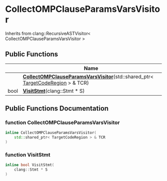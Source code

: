# CollectOMPClauseParamsVarsVisitor





Inherits from clang::RecursiveASTVisitor< CollectOMPClauseParamsVarsVisitor >

## Public Functions

|                | Name           |
| -------------- | -------------- |
| | **[CollectOMPClauseParamsVarsVisitor](../Classes/classCollectOMPClauseParamsVarsVisitor.md#function-collectompclauseparamsvarsvisitor)**(std::shared_ptr< [TargetCodeRegion](../Classes/classTargetCodeRegion.md) > & TCR) |
| bool | **[VisitStmt](../Classes/classCollectOMPClauseParamsVarsVisitor.md#function-visitstmt)**(clang::Stmt * S) |

## Public Functions Documentation

### function CollectOMPClauseParamsVarsVisitor

```cpp
inline CollectOMPClauseParamsVarsVisitor(
    std::shared_ptr< TargetCodeRegion > & TCR
)
```


### function VisitStmt

```cpp
inline bool VisitStmt(
    clang::Stmt * S
)
```


